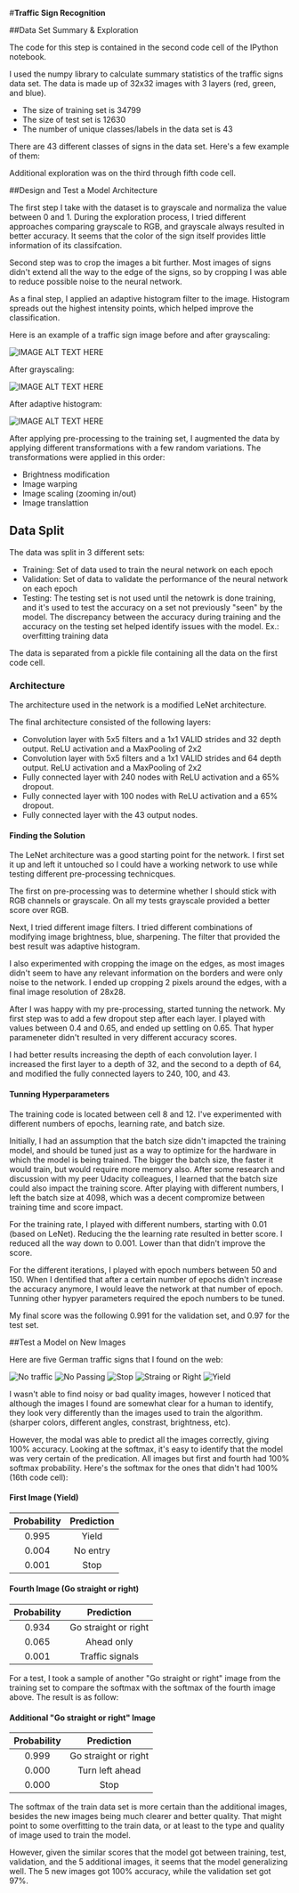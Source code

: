#**Traffic Sign Recognition** 

##Data Set Summary & Exploration

The code for this step is contained in the second code cell of the IPython notebook.  

I used the numpy library to calculate summary statistics of the traffic
signs data set. The data is made up of 32x32 images with 3 layers (red, green, and blue).

* The size of training set is 34799
* The size of test set is 12630
* The number of unique classes/labels in the data set is 43

There are 43 different classes of signs in the data set. Here's a few example of them:

Additional exploration was on the third through fifth code cell.


##Design and Test a Model Architecture

The first step I take with the dataset is to grayscale and normaliza the value between 0 and 1. During the exploration process, I tried different approaches comparing grayscale to RGB, and grayscale always resulted in better accuracy. It seems that the color of the sign itself provides little information of its classifcation.

Second step was to crop the images a bit further. Most images of signs didn't extend all the way to the edge of the signs, so by cropping I was able to reduce possible noise to the neural network.

As a final step, I applied an adaptive histogram filter to the image. Histogram spreads out the highest intensity points, which helped improve the classification.

Here is an example of a traffic sign image before and after grayscaling:

![IMAGE ALT TEXT HERE](example1.png)

After grayscaling:

![IMAGE ALT TEXT HERE](example2.png)

After adaptive histogram:

![IMAGE ALT TEXT HERE](example3.png)


After applying pre-processing to the training set, I augmented the data by applying different transformations with a few random variations. The transformations were applied in this order:

- Brightness modification
- Image warping
- Image scaling (zooming in/out)
- Image translattion
 

## Data Split



The data was split in 3 different sets:

- Training: Set of data used to train the neural network on each epoch
- Validation: Set of data to validate the performance of the neural network on each epoch 
- Testing: The testing set is not used until the netowrk is done training, and it's used to test the accuracy on a set not previously "seen" by the model. The discrepancy between the accuracy during training and the accuracy on the testing set helped identify issues with the model. Ex.: overfitting training data

The data is separated from a pickle file containing all the data on the first code cell.


### Architecture

The architecture used in the network is a modified LeNet architecture.

The final architecture consisted of the following layers:

- Convolution layer with 5x5 filters and a 1x1 VALID strides and 32 depth output. ReLU activation and a MaxPooling of 2x2
- Convolution layer with 5x5 filters and a 1x1 VALID strides and 64 depth output. ReLU activation and a MaxPooling of 2x2
- Fully connected layer with 240 nodes with ReLU activation and a 65% dropout.
- Fully connected layer with 100 nodes with ReLU activation and a 65% dropout.
- Fully connected layer with the 43 output nodes.



#### Finding the Solution

The LeNet architecture was a good starting point for the network. I first set it up and left it untouched so I could have a working network to use while testing different pre-processing technicques.

The first on pre-processing was to determine whether I should stick with RGB channels or grayscale. On all my tests grayscale provided a better score over RGB.

Next, I tried different image filters. I tried different combinations of modifying image brightness, blue, sharpening. The filter that provided the best result was adaptive histogram.

I also experimented with cropping the image on the edges, as most images didn't seem to have any relevant information on the borders and were only noise to the network. I ended up cropping 2 pixels around the edges, with a final image resolution of 28x28.

After I was happy with my pre-processing, started tunning the network. My first step was to add a few dropout step after each layer. I played with values between 0.4 and 0.65, and ended up settling on 0.65. That hyper parameneter didn't resulted in very different accuracy scores.

I had better results increasing the depth of each convolution layer. I increased the first layer to a depth of 32, and the second to a depth of 64, and modified the fully connected layers to 240, 100, and 43.


#### Tunning Hyperparameters

The training code is located between cell 8 and 12. I've experimented with different numbers of epochs, learning rate, and batch size.

Initially, I had an assumption that the batch size didn't imapcted the training model, and should be tuned just as a way to optimize for the hardware in which the model is being trained. The bigger the batch size, the faster it would train, but would require more memory also. After some research and discussion with my peer Udacity colleagues, I learned that the batch size could also impact the training score. After playing with different numbers, I left the batch size at 4098, which was a decent compromize between training time and score impact.

For the training rate, I played with different numbers, starting with 0.01 (based on LeNet). Reducing the the learning rate resulted in better score. I reduced all the way down to 0.001. Lower than that didn't improve the score.

For the different iterations, I played with epoch numbers between 50 and 150. When I dentified that after a certain number of epochs didn't increase the accuracy anymore, I would leave the network at that number of epoch. Tunning other hypyer parameters required the epoch numbers to be tuned. 

My final score was the following 0.991 for the validation set, and 0.97 for the test set.
 

##Test a Model on New Images


Here are five German traffic signs that I found on the web:


![No traffic](random-images/no.jpg)
![No Passing](random-images/no-passing.jpg)
![Stop](random-images/stop.jpg)
![Straing or Right](random-images/straight-or-right.jpg)
![Yield](random-images/yield.jpg)

I wasn't able to find noisy or bad quality images, however I noticed that although the images I found are somewhat clear for a human to identify, they look very differently than the images used to train the algorithm. (sharper colors, different angles, constrast, brightness, etc).

However, the modal was able to predict all the images correctly, giving 100% accuracy. Looking at the softmax, it's easy to identify that the model was very certain of the predication. All images but first and fourth had 100% softmax probability. Here's the softmax for the ones that didn't had 100% (16th code cell):

#### First Image (Yield)

| Probability         	|     Prediction	        					| 
|:---------------------:|:---------------------------------------------:| 
| 0.995        			| Yield   									| 
| 0.004     				| No entry							|
| 0.001					| Stop				


#### Fourth Image (Go straight or right)

| Probability         	|     Prediction	        					| 
|:---------------------:|:---------------------------------------------:| 
| 0.934        			| Go straight or right   									| 
| 0.065     				| Ahead only							|
| 0.001					| Traffic signals


For a test, I took a sample of another "Go straight or right" image from the training set to compare the softmax with the softmax of the fourth image above. The result is as follow:		

#### Additional "Go straight or right" Image

| Probability         	|     Prediction	        					| 
|:---------------------:|:---------------------------------------------:| 
| 0.999        			| Go straight or right   									| 
| 0.000     				| Turn left ahead							|
| 0.000					| Stop

The softmax of the train data set is more certain than the additional images, besides the new images being much clearer and better quality. That might point to some overfitting to the train data, or at least to the type and quality of image used to train the model.

However, given the similar scores that the model got between training, test, validation, and the 5 additional images, it seems that the model generalizing well. The 5 new images got 100% accuracy, while the validation set got 97%.